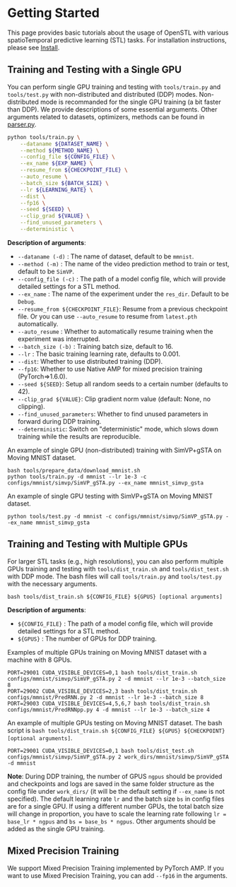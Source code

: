 # Getting Started

This page provides basic tutorials about the usage of OpenSTL with various spatioTemporal predictive learning (STL) tasks. For installation instructions, please see [Install](docs/en/install.md).

## Training and Testing with a Single GPU

You can perform single GPU training and testing with `tools/train.py` and `tools/test.py` with non-distributed and distributed (DDP) modes. Non-distributed mode is recommanded for the single GPU training (a bit faster than DDP). We provide descriptions of some essential arguments. Other arguments related to datasets, optimizers, methods can be found in [parser.py](https://github.com/chengtan9907/OpenSTL/tree/master/openstl/utils/parser.py).

```bash
python tools/train.py \
    --dataname ${DATASET_NAME} \
    --method ${METHOD_NAME} \
    --config_file ${CONFIG_FILE} \
    --ex_name ${EXP_NAME} \
    --resume_from ${CHECKPOINT_FILE} \
    --auto_resume \
    --batch_size ${BATCH_SIZE} \
    --lr ${LEARNING_RATE} \
    --dist \
    --fp16 \
    --seed ${SEED} \
    --clip_grad ${VALUE} \
    --find_unused_parameters \
    --deterministic \
```

**Description of arguments**:
- `--dataname (-d)` : The name of dataset, default to be `mmnist`.
- `--method (-m)` : The name of the video prediction method to train or test, default to be `SimVP`.
- `--config_file (-c)` : The path of a model config file, which will provide detailed settings for a STL method.
- `--ex_name` : The name of the experiment under the `res_dir`. Default to be `Debug`.
- `--resume_from ${CHECKPOINT_FILE}`: Resume from a previous checkpoint file. Or you can use `--auto_resume` to resume from `latest.pth` automatically.
- `--auto_resume` : Whether to automatically resume training when the experiment was interrupted.
- `--batch_size (-b)` : Training batch size, default to 16.
- `--lr` : The basic training learning rate, defaults to 0.001.
- `--dist`: Whether to use distributed training (DDP).
- `--fp16`: Whether to use Native AMP for mixed precision training (PyTorch=>1.6.0).
- `--seed ${SEED}`: Setup all random seeds to a certain number (defaults to 42).
- `--clip_grad ${VALUE}`: Clip gradient norm value (default: None, no clipping).
- `--find_unused_parameters`: Whether to find unused parameters in forward during DDP training.
- `--deterministic`: Switch on "deterministic" mode, which slows down training while the results are reproducible.

An example of single GPU (non-distributed) training with SimVP+gSTA on Moving MNIST dataset.
```shell
bash tools/prepare_data/download_mmnist.sh
python tools/train.py -d mmnist --lr 1e-3 -c configs/mmnist/simvp/SimVP_gSTA.py --ex_name mmnist_simvp_gsta
```

An example of single GPU testing with SimVP+gSTA on Moving MNIST dataset.
```shell
python tools/test.py -d mmnist -c configs/mmnist/simvp/SimVP_gSTA.py --ex_name mmnist_simvp_gsta
```

## Training and Testing with Multiple GPUs

For larger STL tasks (e.g., high resolutions), you can also perform multiple GPUs training and testing with `tools/dist_train.sh` and `tools/dist_test.sh` with DDP mode. The bash files will call `tools/train.py` and `tools/test.py` with the necessary arguments.

```shell
bash tools/dist_train.sh ${CONFIG_FILE} ${GPUS} [optional arguments]
```
**Description of arguments**:
- `${CONFIG_FILE}` : The path of a model config file, which will provide detailed settings for a STL method.
- `${GPUS}` : The number of GPUs for DDP training.

Examples of multiple GPUs training on Moving MNIST dataset with a machine with 8 GPUs.
```shell
PORT=29001 CUDA_VISIBLE_DEVICES=0,1 bash tools/dist_train.sh configs/mmnist/simvp/SimVP_gSTA.py 2 -d mmnist --lr 1e-3 --batch_size 8
PORT=29002 CUDA_VISIBLE_DEVICES=2,3 bash tools/dist_train.sh configs/mmnist/PredRNN.py 2 -d mmnist --lr 1e-3 --batch_size 8
PORT=29003 CUDA_VISIBLE_DEVICES=4,5,6,7 bash tools/dist_train.sh configs/mmnist/PredRNNpp.py 4 -d mmnist --lr 1e-3 --batch_size 4
```

An example of multiple GPUs testing on Moving MNIST dataset. The bash script is `bash tools/dist_train.sh ${CONFIG_FILE} ${GPUS} ${CHECKPOINT} [optional arguments]`.
```shell
PORT=29001 CUDA_VISIBLE_DEVICES=0,1 bash tools/dist_test.sh configs/mmnist/simvp/SimVP_gSTA.py 2 work_dirs/mmnist/simvp/SimVP_gSTA -d mmnist
```

**Note**: During DDP training, the number of GPUS `ngpus` should be provided and checkpoints and logs are saved in the same folder structure as the config file under `work_dirs/` (it will be the default setting if `--ex_name` is not specified). The default learning rate `lr` and the batch size `bs` in config files are for a single GPU. If using a different number GPUs, the total batch size will change in proportion, you have to scale the learning rate following `lr = base_lr * ngpus` and `bs = base_bs * ngpus`. Other arguments should be added as the single GPU training.

## Mixed Precision Training

We support Mixed Precision Training implemented by PyTorch AMP. If you want to use Mixed Precision Training, you can add `--fp16` in the arguments.
